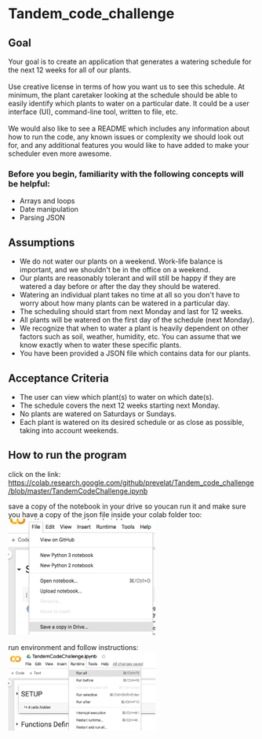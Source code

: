 # Tandem_code_challenge

## Goal
Your goal is to create an application that generates a watering schedule for the next 12 weeks for all of our plants. <br/><br/>
Use creative license in terms of how you want us to see this schedule. At minimum, the plant caretaker looking at the schedule should be able to easily identify which plants to water on a particular date. It could be a user interface (UI), command-line tool, written to file, etc. <br/> <br/>
We would also like to see a README which includes any information about how to run the code, any known issues or complexity we should look out for, and any additional features you would like to have added to make your scheduler even more awesome.

### Before you begin, familiarity with the following concepts will be helpful:
- Arrays and loops
- Date manipulation
- Parsing JSON

## Assumptions
- We do not water our plants on a weekend. Work-life balance is important, and we shouldn't be in the office on a weekend.
- Our plants are reasonably tolerant and will still be happy if they are watered a day before or after the day they should be watered.
- Watering an individual plant takes no time at all so you don't have to worry about how many plants can be watered in a particular day.
- The scheduling should start from next Monday and last for 12 weeks.
- All plants will be watered on the first day of the schedule (next Monday).
- We recognize that when to water a plant is heavily dependent on other factors such as soil, weather, humidity, etc. You can assume that we know exactly when to water these specific plants.
- You have been provided a JSON file which contains data for our plants.
## Acceptance Criteria
- The user can view which plant(s) to water on which date(s).
- The schedule covers the next 12 weeks starting next Monday.
- No plants are watered on Saturdays or Sundays.
- Each plant is watered on its desired schedule or as close as possible, taking into account weekends.

## How to run the program

click on the link:
https://colab.research.google.com/github/prevelat/Tandem_code_challenge/blob/master/TandemCodeChallenge.ipynb

save a copy of the notebook in your drive so youcan run it and make sure you have a copy of the json file inside your colab folder too: <br/>
<img src="https://github.com/prevelat/Tandem_code_challenge/blob/master/copy_notebook.png" width="300">

run environment and follow instructions: <br/>
<img src="https://github.com/prevelat/Tandem_code_challenge/blob/master/run.png" width="300">
